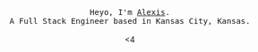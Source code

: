 <p align="center">
  <br>
  <br>
  <br>
  <samp>Heyo, I'm <a target="_blank" href="https://alexis.kr">Alexis</a>.<br> A Full Stack Engineer based in Kansas City, Kansas.</samp>
  <br>
  <br>
  <4
</p>
